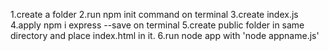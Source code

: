 1.create a folder 
2.run npm init command on terminal
3.create index.js
4.apply npm i express --save on terminal
5.create public folder in same directory and place index.html in it.
6.run node app with 'node appname.js'
